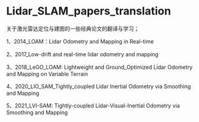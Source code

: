 # Lidar_SLAM_papers_translation
关于激光雷达定位与建图的一些经典论文的翻译与学习；

1、2014_LOAM：Lidar Odometry and Mapping in Real-time

2、2017_Low-drift and real-time lidar odometry and mapping

3、2018_LeGO_LOAM: Lightweight and Ground_Optimized Lidar Odometry and Mapping on Variable Terrain

4、2020_LIO_SAM_Tightly_coupled Lidar Inertial Odometry via Smoothing and Mapping

5、2021_LVI-SAM: Tightly-coupled Lidar-Visual-Inertial Odometry via Smoothing and Mapping
